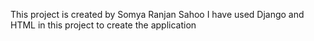 This project is created by Somya Ranjan Sahoo
I have used Django and HTML in this project to create the application
